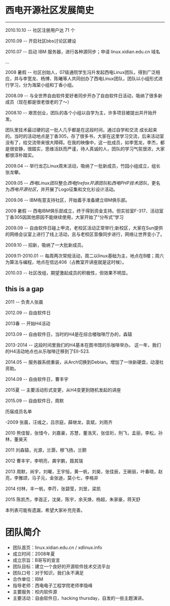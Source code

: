 # 西电开源社区发展简史
---

2010.10.10 -- 社区注册用户达 71 个

2010.09    -- 开启社区bbs讨论区建设

2010.07    -- 启动 IBM 服务器，进行各种源同步；申请 linux.xidian.edu.cn 域名

...

2008 暑假  -- 社区创始人，07级通院学生冯升发起西电Linux团队，得到广泛相应，并与李宽龙、杨博、陈曦等人共同创办了西电Linux团队，团队以小组形式进行学习，分为海棠小组和丁香小组。

2008.09    -- 与全世界自由软件爱好者同步开办了自由软件日活动，吸纳了很多新成员（现在都是很老很老的了～）

2008.10    -- 艰苦创业，团队的各个小组以自学为主，许多项目被提出并开始开发。

团队里技术最过硬的这一批人几乎都是在这段时间，通过自学和交流 成长起来的。当时的活动地点是丁香305，存了很多书，大家在这里学习交流，后来活动室没有了，给交流带来很大障碍。在我的映像中，这一批成员，如李宽龙，李杰，都是很安静，很踏实，思维活跃而严谨，待人真诚的人，团队的学习气氛很浓，大家都很淳朴踏实。


2009.04    -- 举行龙芯Linux周末活动，吸纳了一批新成员，竹园小组成立，组长张龙攀。

2009.05    -- *西电Linux团队*整合*西电firefox开源团队*和*西电PHP技术团队*，更名为*西电开源社区*，并开展了Logo征集和文化衫设计活动。

2009.06    -- IBM有意支持社区，开始着手准备建立IBM俱乐部。

2009 暑假  -- 西电IBM俱乐部成立，终于得到资金支持。但实验室F-317、活动室丁香305因其他原因不能继续使用，大家开始了“分布式”学习

2009.09    -- 自由软件日碰上甲流，老校区活动正常举行;新校区，大家在Sun提供的网络会议室上进行了线上活动，且与老校区音像同步进行，网络让世界变小了。

2009.10    -- 招新，吸纳了一大批新成员。

2009.11-2010.01  -- 每周两次常规活动，周二以linux基础为主，地点在B楼；周六为算法与编程，地点在信远406（占教室开讲座就是这时候）。

2010.03    -- 社区改组，期望激起成员的积极性，但效果不明显。

## this is a gap

2011       --  负责人张晨

2012.09    -- 自由软件日

2013春     -- 开始H4活动

2013.09    -- 自由软件日，当时的H4是在综合楼咖啡厅办的，森辕

2013-2014  -- 这段时间里我们的H4基本在图书馆的乐咖啡举办。
这一年，我们的H4活动地点也从乐咖啡迁移到了EII-523.

2014.05    -- 服务器系统重装，从Arch切换到Debian。增加了一块新硬盘，动漫社资助。

2014.09    -- 自由软件日，曹丰宇

2015夏  -- 主要活动形式变更，从H4变更到随机发起的讲座

2015.09    -- 自由软件日，周默

历届成员名单

-2009 张晨，汪彧之，吕宗庭，薛继龙，袁斌，刘雨齐

2010 熊佳智，张惜今，刘嘉豪，苏慧，董浩天，张佳珩，刑飞，孟丽，李松，孙林，董昊天

2011 刘森辕，光源，兰灏，穆飞扬，兰颢

2012 曹丰宇，李明亮，龚宇鹏，聂其瑞

2013 周默，尚宇，刘曜，王宇恒，黄一帆，刘昊，张佳辰，王碗丽，叶春晓，赵亮，李雅颂，马子元，金张迪，莫小七，李格非

2014 付林，丰一帆，李荇，张碧莹，刘昱，梁凯

2015 陈凯杰，李首正，沈昊，陈宇，余天焕，杨超，朱家豪，蒋天舒

本列表可能有遗漏，希望大家补充完善。

# 团队简介

* 团队首页：linux.xidian.edu.cn / xdlinux.info
* 成立时间：2008年夏
* 成立宗旨：B哥写的宣言
* 团队目标：建立一个良好的开源软件技术交流平台
* 团队口号：对于知识，我们永不满足
* 合作单位：IBM
* 指导老师：西电电子工程学院老师李隐峰
* 主要服务：校内软件源
* 主要活动：自由软件日，hacking thursday，自发的一些主题演讲。


